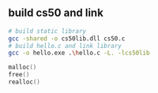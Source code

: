 ## build cs50 and link
``` bash
# build static library
gcc -shared -o cs50lib.dll cs50.c 
# build hello.c and link library
gcc -o hello.exe .\hello.c -L. -lcs50lib
```

``` c
malloc()
free()
realloc()
```